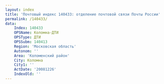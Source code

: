 ```yaml
---
layout: index
title: 'Почтовый индекс 140433: отделение почтовой связи Почты России'
permalink: /140433/
data:
    Index: 140433
    OPSName: Коломна-ДТИ
    OPSType: ДТИ
    OPSSubm: 140413
    Region: 'Московская область'
    Autonom: ''
    Area: 'Коломенский район'
    City: Коломна
    City1: ''
    ActDate: '20081226'
    IndexOld: ''
---
```

